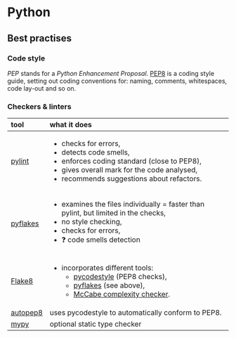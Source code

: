 # Python

## Best practises

### Code style

_PEP_ stands for a _Python Enhancement Proposal_. [PEP8](https://www.python.org/dev/peps/pep-0008/) is a coding style guide, setting out coding conventions for: naming, comments, whitespaces, code lay-out and so on.

### Checkers & linters

<table>
  <thead>
    <tr>
      <th style="text-align:left">tool</th>
      <th style="text-align:left">what it does</th>
    </tr>
  </thead>
  <tbody>
    <tr>
      <td style="text-align:left"><a href="https://www.pylint.org/">pylint</a>
      </td>
      <td style="text-align:left">
        <p></p>
        <ul>
          <li>checks for errors,</li>
          <li>detects code smells,</li>
          <li>enforces coding standard (close to PEP8),</li>
          <li>gives overall mark for the code analysed,</li>
          <li>recommends suggestions about refactors.</li>
        </ul>
      </td>
    </tr>
    <tr>
      <td style="text-align:left"><a href="https://pypi.org/project/pyflakes/">pyflakes</a>
      </td>
      <td style="text-align:left">
        <p></p>
        <ul>
          <li>examines the files individually = faster than pylint, but limited in the
            checks,</li>
          <li>no style checking,</li>
          <li>checks for errors,</li>
          <li>&#x2753; code smells detection</li>
        </ul>
      </td>
    </tr>
    <tr>
      <td style="text-align:left"><a href="https://pypi.org/project/flake8/">Flake8</a>
      </td>
      <td style="text-align:left">
        <p></p>
        <ul>
          <li>incorporates different tools:
            <ul>
              <li><a href="https://pypi.org/project/pycodestyle/">pycodestyle</a> (PEP8 checks),</li>
              <li><a href="https://pypi.org/project/pyflakes/">pyflakes</a> (see above),</li>
              <li><a href="https://github.com/PyCQA/mccabe">McCabe complexity checker</a>.</li>
            </ul>
          </li>
        </ul>
      </td>
    </tr>
    <tr>
      <td style="text-align:left"><a href="https://github.com/hhatto/autopep8">autopep8</a>
      </td>
      <td style="text-align:left">uses pycodestyle to automatically conform to PEP8.</td>
    </tr>
    <tr>
      <td style="text-align:left"><a href="https://github.com/python/mypy">mypy</a>
      </td>
      <td style="text-align:left">optional static type checker</td>
    </tr>
  </tbody>
</table>
